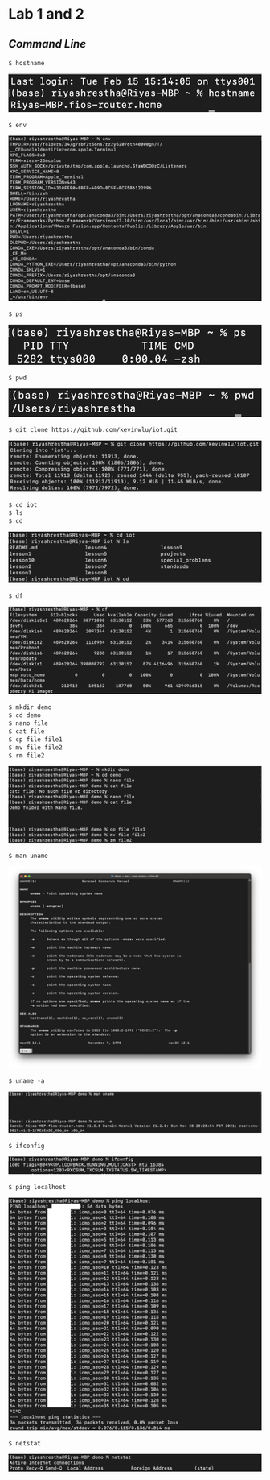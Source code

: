 # **Lab 1 and 2**
## *Command Line*
 
 ```ssh
$ hostname
```
![This is an image](https://github.com/rshrest2/CPE322/blob/main/Lab_1_2/Photos/hostname.png)

 ```ssh
$ env
```
![This is an image](https://github.com/rshrest2/CPE322/blob/main/Lab_1_2/Photos/env.png)

 ```ssh
$ ps
```
![This is an image](https://github.com/rshrest2/CPE322/blob/main/Lab_1_2/Photos/ps.png)

 ```ssh
$ pwd
```
![This is an image](https://github.com/rshrest2/CPE322/blob/main/Lab_1_2/Photos/pwd.png)

 ```ssh
$ git clone https://github.com/kevinwlu/iot.git
```
![This is an image](https://github.com/rshrest2/CPE322/blob/main/Lab_1_2/Photos/git_clone.png)

 ```ssh
$ cd iot
$ ls
$ cd
```
![This is an image](https://github.com/rshrest2/CPE322/blob/main/Lab_1_2/Photos/iot.png)


 ```ssh
$ df
```
![This is an image](https://github.com/rshrest2/CPE322/blob/main/Lab_1_2/Photos/df.png)

 ```ssh
$ mkdir demo
$ cd demo
$ nano file
$ cat file
$ cp file file1
$ mv file file2
$ rm file2
```
![This is an image](https://github.com/rshrest2/CPE322/blob/main/Lab_1_2/Photos/demo.png)

 ```ssh
$ man uname
```
![This is an image](https://github.com/rshrest2/CPE322/blob/main/Lab_1_2/Photos/man_uname.png)

 ```ssh
$ uname -a
```
![This is an image](https://github.com/rshrest2/CPE322/blob/main/Lab_1_2/Photos/uname_a.png)

 ```ssh
$ ifconfig
```
![This is an image](https://github.com/rshrest2/CPE322/blob/main/Lab_1_2/Photos/ifconfig0.png)

 ```ssh
$ ping localhost
```
![This is an image](https://github.com/rshrest2/CPE322/blob/main/Lab_1_2/Photos/ping_localhost.png)

 ```ssh
$ netstat
```
![This is an image](https://github.com/rshrest2/CPE322/blob/main/Lab_1_2/Photos/netstat.png)
